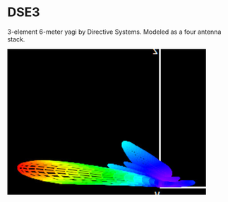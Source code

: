 # DSE3

3-element 6-meter yagi by Directive Systems. Modeled as a four antenna stack.


![alt text](https://github.com/microphonon/antenna-modeling/blob/main/DSE3/LVA_side.jpg)
